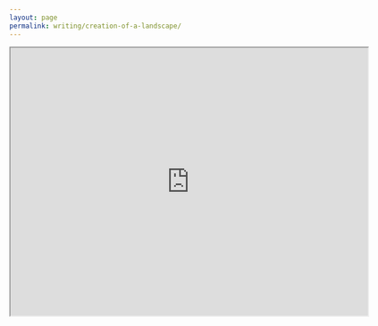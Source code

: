 ```yaml
---
layout: page
permalink: writing/creation-of-a-landscape/
---
```


<iframe src="https://drive.google.com/file/d/1-xOiQLXvH1c08V2l2mpbpHzovfpCzUh8/preview" width="640" height="480"></iframe>
